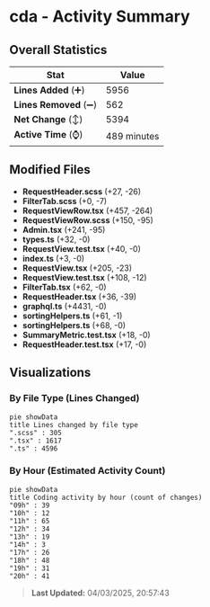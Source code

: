 # cda - Activity Summary 

## Overall Statistics

| Stat                   | Value                                                             |
| ---------------------- | ----------------------------------------------------------------- |
| **Lines Added** (➕)   | 5956                                          |
| **Lines Removed** (➖) | 562                                        |
| **Net Change** (↕)    | 5394                |
| **Active Time** (⌚)   | 489 minutes |


## Modified Files
- **RequestHeader.scss** (+27, -26)
- **FilterTab.scss** (+0, -7)
- **RequestViewRow.tsx** (+457, -264)
- **RequestViewRow.scss** (+150, -95)
- **Admin.tsx** (+241, -95)
- **types.ts** (+32, -0)
- **RequestView.test.tsx** (+40, -0)
- **index.ts** (+3, -0)
- **RequestView.tsx** (+205, -23)
- **RequestView.test.tsx** (+108, -12)
- **FilterTab.tsx** (+62, -0)
- **RequestHeader.tsx** (+36, -39)
- **graphql.ts** (+4431, -0)
- **sortingHelpers.ts** (+61, -1)
- **sortingHelpers.ts** (+68, -0)
- **SummaryMetric.test.tsx** (+18, -0)
- **RequestHeader.test.tsx** (+17, -0)

## Visualizations

### By File Type (Lines Changed)

```mermaid
pie showData
title Lines changed by file type
".scss" : 305
".tsx" : 1617
".ts" : 4596
```

### By Hour (Estimated Activity Count)

```mermaid
pie showData
title Coding activity by hour (count of changes)
"09h" : 39
"10h" : 12
"11h" : 65
"12h" : 34
"13h" : 19
"14h" : 3
"17h" : 26
"18h" : 48
"19h" : 31
"20h" : 41
```


> **Last Updated:** 04/03/2025, 20:57:43